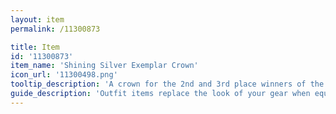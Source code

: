 ```yaml
---
layout: item
permalink: /11300873

title: Item
id: '11300873'
item_name: 'Shining Silver Exemplar Crown'
icon_url: '11300498.png'
tooltip_description: 'A crown for the 2nd and 3rd place winners of the 2017 Spring guild competition.'
guide_description: 'Outfit items replace the look of your gear when equipped.'
---
```

